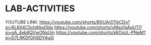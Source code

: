 # LAB-ACTIVITIES

YOUTUBE LINK:
https://youtube.com/shorts/BXUArDTbCDo?si=KL6X4C5chAIpd3du
https://youtube.com/shorts/vMsp1sAqUTI?si=gA_4eb8QVwONsUin
https://youtube.com/shorts/kKOgzL-PNeM?si=D7LRKDfGHSDY4u0i
